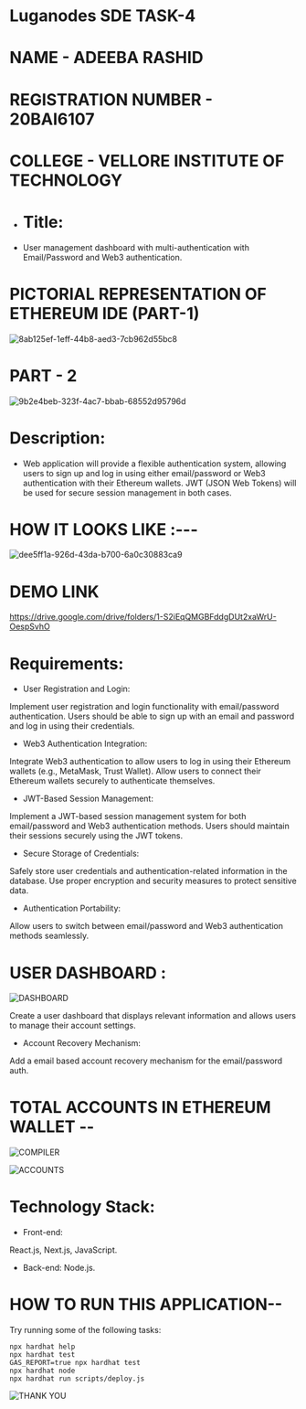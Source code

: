 # Luganodes SDE TASK-4

# NAME - ADEEBA RASHID
# REGISTRATION NUMBER - 20BAI6107
# COLLEGE - VELLORE INSTITUTE OF TECHNOLOGY
* # Title:

*   User management dashboard with multi-authentication with Email/Password and Web3 authentication.

# PICTORIAL REPRESENTATION OF ETHEREUM IDE  (PART-1)
![8ab125ef-1eff-44b8-aed3-7cb962d55bc8](https://github.com/9889AdeebaRashid/luganodes-sde-assignment/assets/80636537/47879b97-6bda-4298-a4f0-c3ed4a5564e0)

# PART - 2 

![9b2e4beb-323f-4ac7-bbab-68552d95796d](https://github.com/9889AdeebaRashid/luganodes-sde-assignment/assets/80636537/0cb5f9c3-fcdc-411f-b2c0-715f84236786)
  
# Description:

* Web application will provide a flexible authentication system, allowing users to sign up and log in using either email/password or Web3 authentication with their Ethereum wallets. JWT (JSON Web Tokens) will be used for secure session management in both cases.

# HOW IT LOOKS LIKE :---

![dee5ff1a-926d-43da-b700-6a0c30883ca9](https://github.com/9889AdeebaRashid/luganodes-sde-assignment/assets/80636537/8fe31f02-e5ca-445a-b5e6-a938c1a7d289)

# DEMO LINK  

https://drive.google.com/drive/folders/1-S2iEqQMGBFddgDUt2xaWrU-OespSvhO

# Requirements:

* User Registration and Login:

Implement user registration and login functionality with email/password authentication.
Users should be able to sign up with an email and password and log in using their credentials.

* Web3 Authentication Integration:

Integrate Web3 authentication to allow users to log in using their Ethereum wallets (e.g., MetaMask, Trust Wallet).
Allow users to connect their Ethereum wallets securely to authenticate themselves.

* JWT-Based Session Management:

Implement a JWT-based session management system for both email/password and Web3 authentication methods.
Users should maintain their sessions securely using the JWT tokens.  

* Secure Storage of Credentials:

Safely store user credentials and authentication-related information in the database.
Use proper encryption and security measures to protect sensitive data.  

* Authentication Portability:

Allow users to switch between email/password and Web3 authentication methods seamlessly.  

# USER DASHBOARD :

  
![DASHBOARD](https://github.com/9889AdeebaRashid/luganodes-sde-assignment/assets/80636537/952f29f1-96db-4f25-9a0a-3d5915542ee0)

Create a user dashboard that displays relevant information and allows users to manage their account settings.  

* Account Recovery Mechanism:

Add a email based account recovery mechanism for the email/password auth.

# TOTAL ACCOUNTS IN ETHEREUM WALLET --  


![COMPILER](https://github.com/9889AdeebaRashid/luganodes-sde-assignment/assets/80636537/e8b9ddeb-60d0-437b-8e94-885403d7c73e)

![ACCOUNTS](https://github.com/9889AdeebaRashid/luganodes-sde-assignment/assets/80636537/4415f5e5-1279-43c7-8e87-a7c2443343b1)


# Technology Stack:

* Front-end:

React.js, Next.js, JavaScript.  
* Back-end:
 Node.js.

# HOW TO RUN THIS APPLICATION--  

Try running some of the following tasks:

```shell
npx hardhat help
npx hardhat test
GAS_REPORT=true npx hardhat test
npx hardhat node
npx hardhat run scripts/deploy.js
```


![THANK YOU](https://github.com/9889AdeebaRashid/luganodes-sde-assignment/assets/80636537/3563e88a-b834-44a2-8485-d518c494a4e9)
